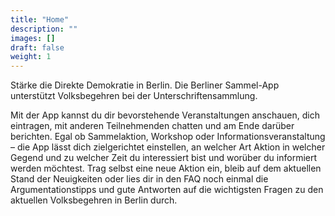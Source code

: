 ```yaml
---
title: "Home"
description: ""
images: []
draft: false
weight: 1
---
```


Stärke die Direkte Demokratie in Berlin. Die Berliner Sammel-App unterstützt Volksbegehren bei der Unterschriftensammlung.

Mit der App kannst du dir bevorstehende Veranstaltungen anschauen, dich eintragen, mit anderen Teilnehmenden chatten und am Ende darüber berichten. Egal ob Sammelaktion, Workshop oder Informationsveranstaltung – die App lässt dich zielgerichtet einstellen, an welcher Art Aktion in welcher Gegend und zu welcher Zeit du interessiert bist und worüber du informiert werden möchtest. Trag selbst eine neue Aktion ein, bleib auf dem aktuellen Stand der Neuigkeiten oder lies dir in den FAQ noch einmal die Argumentationstipps und gute Antworten auf die wichtigsten Fragen zu den aktuellen Volksbegehren in Berlin durch.